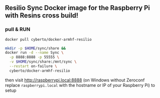 Resilio Sync Docker image for the Raspberry Pi with Resins cross build!
---

### pull & RUN

```bash
docker pull cyberto/docker-armhf-resilio
```

```bash
mkdir -p $HOME/sync/share &&
docker run -d --name Sync \
  -p 8888:8888 -p 55555 \
  -v $HOME/sync/share:/mnt/sync \
  --restart on-failure \
  cyberto/docker-armhf-resilio
```

then visit http://raspberrypi.local:8888 (on Windows without Zeroconf replace `raspberrypi.local` with the hostname or IP of your Raspberry Pi) to setup
